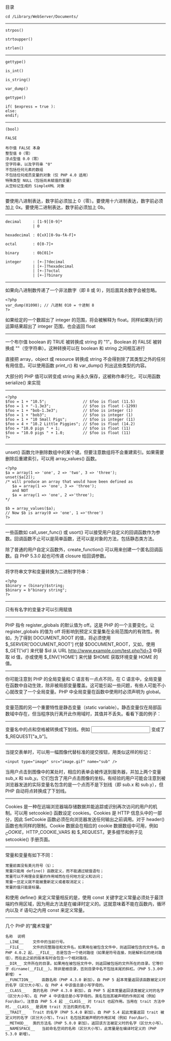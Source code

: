 目录

	cd /Library/WebServer/Documents/

---

	strpos()

	strtoupper() 

	strlen()

---

	gettype()

	is_int()

	is_string()

	var_dump()

	gettype()

	if( $express = true ):
	else:
	endif;

---
	
	(bool) 
	
	FALSE

	布尔值 FALSE 本身
	整型值 0（零）
	浮点型值 0.0（零）
	空字符串，以及字符串 "0"
	不包括任何元素的数组
	不包括任何成员变量的对象（仅 PHP 4.0 适用）
	特殊类型 NULL（包括尚未赋值的变量）
	从空标记生成的 SimpleXML 对象

---

要使用八进制表达，数字前必须加上 0（零）。要使用十六进制表达，数字前必须加上 0x。要使用二进制表达，数字前必须加上 0b。

---

	decimal     : [1-9][0-9]*
	            | 0

	hexadecimal : 0[xX][0-9a-fA-F]+

	octal       : 0[0-7]+

	binary      : 0b[01]+

	integer     : [+-]?decimal
	            | [+-]?hexadecimal
	            | [+-]?octal
	            | [+-]?binary

---

如果向八进制数传递了一个非法数字（即 8 或 9），则后面其余数字会被忽略。

	<?php
	var_dump(01090); // 八进制 010 = 十进制 8
	?>

如果给定的一个数超出了 integer 的范围，将会被解释为 float。同样如果执行的运算结果超出了 integer 范围，也会返回 float

---

一个布尔值 boolean 的 TRUE 被转换成 string 的 "1"。Boolean 的 FALSE 被转换成 ""（空字符串）。这种转换可以在 boolean 和 string 之间相互进行

直接把 array，object 或 resource 转换成 string 不会得到除了其类型之外的任何有用信息。可以使用函数 print_r() 和 var_dump() 列出这些类型的内容。

大部分的 PHP 值可以转变成 string 来永久保存，这被称作串行化，可以用函数 serialize() 来实现

---

	<?php
	$foo = 1 + "10.5";                // $foo is float (11.5)
	$foo = 1 + "-1.3e3";              // $foo is float (-1299)
	$foo = 1 + "bob-1.3e3";           // $foo is integer (1)
	$foo = 1 + "bob3";                // $foo is integer (1)
	$foo = 1 + "10 Small Pigs";       // $foo is integer (11)
	$foo = 4 + "10.2 Little Piggies"; // $foo is float (14.2)
	$foo = "10.0 pigs " + 1;          // $foo is float (11)
	$foo = "10.0 pigs " + 1.0;        // $foo is float (11)     
	?>

---

unset() 函数允许删除数组中的某个键。但要注意数组将不会重建索引。如果需要删除后重建索引，可以用 array_values() 函数。

	<?php
	$a = array(1 => 'one', 2 => 'two', 3 => 'three');
	unset($a[2]);
	/* will produce an array that would have been defined as
	   $a = array(1 => 'one', 3 => 'three');
	   and NOT
	   $a = array(1 => 'one', 2 =>'three');
	*/

	$b = array_values($a);
	// Now $b is array(0 => 'one', 1 =>'three')
	?>

---

一些函数如 call_user_func() 或 usort() 可以接受用户自定义的回调函数作为参数。回调函数不止可以是简单函数，还可以是对象的方法，包括静态类方法。

除了普通的用户自定义函数外，create_function() 可以用来创建一个匿名回调函数。自 PHP 5.3.0 起也可传递 closure 给回调参数。

---

将字符串文字和变量转换为二进制字符串：

	<?php
	$binary = (binary)$string;
	$binary = b"binary string";
	?>

---

只有有名字的变量才可以引用赋值

---

PHP 指令 register_globals 的默认值为 off。这是 PHP 的一个主要变化。让 register_globals 的值为 off 将影响到预定义变量集在全局范围内的有效性。例如，为了得到 DOCUMENT_ROOT 的值，将必须使用 $_SERVER['DOCUMENT_ROOT'] 代替 $DOCUMENT_ROOT，又如，使用 $_GET['id'] 来代替 $id 从 URL http://www.example.com/test.php?id=3 中获取 id 值，亦或使用 $_ENV['HOME'] 来代替 $HOME 获取环境变量 HOME 的值。

---

你可能注意到 PHP 的全局变量和 C 语言有一点点不同，在 C 语言中，全局变量在函数中自动生效，除非被局部变量覆盖。这可能引起一些问题，有些人可能不小心就改变了一个全局变量。PHP 中全局变量在函数中使用时必须声明为 global。

---

变量范围的另一个重要特性是静态变量（static variable）。静态变量仅在局部函数域中存在，但当程序执行离开此作用域时，其值并不丢失。看看下面的例子：

---

变量名中的点和空格被转换成下划线。例如 <input name="a.b" /> 变成了 $_REQUEST["a_b"]。

---

当提交表单时，可以用一幅图像代替标准的提交按钮，用类似这样的标记：

	<input type="image" src="image.gif" name="sub" />

当用户点击到图像中的某处时，相应的表单会被传送到服务器，并加上两个变量 sub_x 和 sub_y。它们包含了用户点击图像的坐标。有经验的用户可能会注意到被浏览器发送的实际变量名包含的是一个点而不是下划线（即 sub.x 和 sub.y），但 PHP 自动将点转换成了下划线。

---

Cookies 是一种在远端浏览器端存储数据并能追踪或识别再次访问的用户的机制。可以用 setcookie() 函数设定 cookies。Cookies 是 HTTP 信息头中的一部分，因此 SetCookie 函数必须在向浏览器发送任何输出之前调用。对于 header() 函数也有同样的限制。Cookie 数据会在相应的 cookie 数据数组中可用，例如 $_COOKIE，$HTTP_COOKIE_VARS 和 $_REQUEST。更多细节和例子见 setcookie() 手册页面。

---

常量和变量有如下不同：

	常量前面没有美元符号（$）；
	常量只能用 define() 函数定义，而不能通过赋值语句；
	常量可以不用理会变量的作用域而在任何地方定义和访问；
	常量一旦定义就不能被重新定义或者取消定义；
	常量的值只能是标量。

和使用 define() 来定义常量相反的是，使用 const 关键字定义常量必须处于最顶端的作用区域，因为用此方法是在编译时定义的。这就意味着不能在函数内，循环内以及 if 语句之内用 const 来定义常量。

---

几个 PHP 的“魔术常量”

	名称	说明
	__LINE__	文件中的当前行号。
	__FILE__	文件的完整路径和文件名。如果用在被包含文件中，则返回被包含的文件名。自 PHP 4.0.2 起，__FILE__ 总是包含一个绝对路径（如果是符号连接，则是解析后的绝对路径），而在此之前的版本有时会包含一个相对路径。
	__DIR__	文件所在的目录。如果用在被包括文件中，则返回被包括的文件所在的目录。它等价于 dirname(__FILE__)。除非是根目录，否则目录中名不包括末尾的斜杠。（PHP 5.3.0中新增） =
	__FUNCTION__	函数名称（PHP 4.3.0 新加）。自 PHP 5 起本常量返回该函数被定义时的名字（区分大小写）。在 PHP 4 中该值总是小写字母的。
	__CLASS__	类的名称（PHP 4.3.0 新加）。自 PHP 5 起本常量返回该类被定义时的名字（区分大小写）。在 PHP 4 中该值总是小写字母的。类名包括其被声明的作用区域（例如 Foo\Bar）。注意自 PHP 5.4 起 __CLASS__ 对 trait 也起作用。当用在 trait 方法中时，__CLASS__ 是调用 trait 方法的类的名字。
	__TRAIT__	Trait 的名字（PHP 5.4.0 新加）。自 PHP 5.4 起此常量返回 trait 被定义时的名字（区分大小写）。Trait 名包括其被声明的作用区域（例如 Foo\Bar）。
	__METHOD__	类的方法名（PHP 5.0.0 新加）。返回该方法被定义时的名字（区分大小写）。
	__NAMESPACE__	当前命名空间的名称（区分大小写）。此常量是在编译时定义的（PHP 5.3.0 新增）。